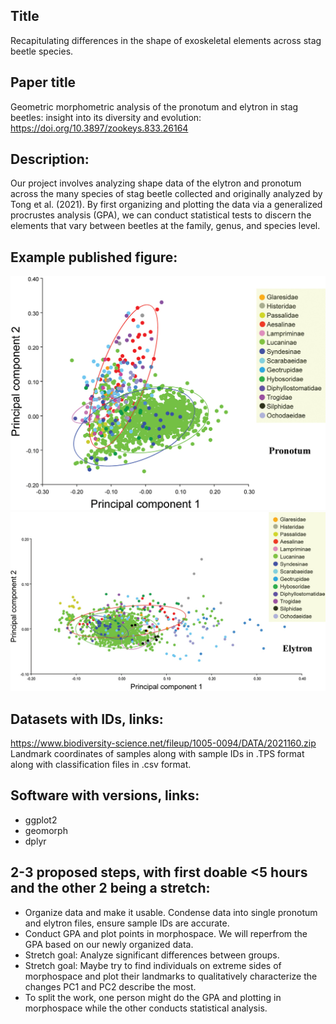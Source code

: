 ## Title
Recapitulating differences in the shape of exoskeletal elements across stag beetle species.

## Paper title
Geometric morphometric analysis of the pronotum and elytron in stag beetles: insight into its diversity and evolution: https://doi.org/10.3897/zookeys.833.26164 

## Description: 
Our project involves analyzing shape data of the elytron and pronotum across the many species of stag beetle collected and originally analyzed by Tong et al. (2021). By first organizing and plotting the data via a generalized procrustes analysis (GPA), we can conduct statistical tests to discern the elements that vary between beetles at the family, genus, and species level.

## Example published figure: 
![Hopefully the figure shows up here :)](/OG_Paper/paper_figure1.jpg)
![Hopefully the figure shows up here too :)](/OG_Paper/paper_figure2.jpg)

## Datasets with IDs, links:
https://www.biodiversity-science.net/fileup/1005-0094/DATA/2021160.zip Landmark coordinates of samples along with sample IDs in .TPS format along with classification files in .csv format.

## Software with versions, links: 
- ggplot2
- geomorph
- dplyr

## 2-3 proposed steps, with first doable <5 hours and the other 2 being a stretch:
- Organize data and make it usable. Condense data into single pronotum and elytron files, ensure sample IDs are accurate.
- Conduct GPA and plot points in morphospace. We will reperfrom the GPA based on our newly organized data.
- Stretch goal: Analyze significant differences between groups.
- Stretch goal: Maybe try to find individuals on extreme sides of morphospace and plot their landmarks to qualitatively characterize the changes PC1 and PC2 describe the most.
- To split the work, one person might do the GPA and plotting in morphospace while the other conducts statistical analysis.




